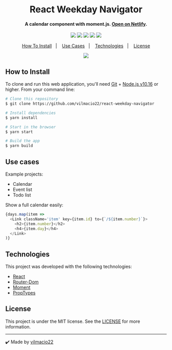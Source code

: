 <h1 align="center">React Weekday Navigator</h1>
<h4 align="center">
  A calendar component with moment.js. 
  <a href="https://vilmacio22-react-weekday-navigator.netlify.app/">Open on Netlify</a>.
</h4>
<p align="center">
  <img src="https://img.shields.io/static/v1?label=languages&message=3&color=yellow" />
  <img src="https://img.shields.io/badge/repo%20size-1.1%20MB-blue" />
  <img src="https://img.shields.io/badge/repo%20files-34-blue" />
  <img src="https://img.shields.io/github/issues/vilmacio22/app-whois" />
  <img src="https://img.shields.io/github/license/vilmacio22/react-weekday-navigator?label=licence" />
 </p>
 <p align="center">
  <a href="#how-to-install">How To Install</a>&nbsp;&nbsp;&nbsp;|&nbsp;&nbsp;&nbsp;
  <a href="#use-cases">Use Cases</a>&nbsp;&nbsp;&nbsp;|&nbsp;&nbsp;&nbsp;
  <a href="#technologies">Technologies</a>&nbsp;&nbsp;&nbsp;|&nbsp;&nbsp;&nbsp;
  <a href="#license">License</a>
</p>
<p align="center">
  <img src="https://user-images.githubusercontent.com/50785489/84575839-a2fe0200-ad86-11ea-8e39-c376f1be9253.gif">
 </p>
 
## How to Install
To clone and run this web application, you'll need [Git](https://git-scm.com) + [Node.js v10.16](https://nodejs.org/en) or higher. From your command line:

```bash
# Clone this repository
$ git clone https://github.com/vilmacio22/react-weekday-navigator

# Install dependencies
$ yarn install

# Start in the browser
$ yarn start

# Build the app
$ yarn build
```

## Use cases
Example projects:
* Calendar
* Event list
* Todo list

Show a full calendar easily:
```javascript
{days.map(item =>
  <Link className='item' key={item.id} to={`/${item.number}`}>
    <h2>{item.number}</h2>
    <h4>{item.day}</h4>
  </Link>
)}
```
## Technologies
This project was developed with the following technologies:

-  [React](https://facebook.github.io/react-native/)
-  [Router-Dom](https://github.com/ReactTraining/react-router/tree/master/packages/react-router-dom)
-  [Moment](https://momentjs.com/)
-  [PropTypes](https://github.com/facebook/prop-types)

## License
This project is under the MIT license. See the [LICENSE](https://github.com/vilmacio22/react-weekday-navigator/blob/master/LICENSE) for more information.

---

:heavy_check_mark: Made by [vilmacio22](https://github.com/vilmacio22)
